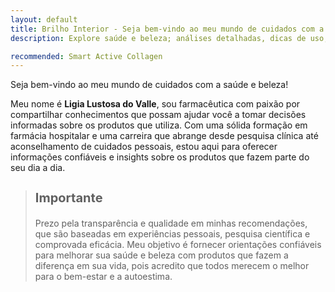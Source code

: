 ```yaml
---
layout: default
title: Brilho Interior - Seja bem-vindo ao meu mundo de cuidados com a saúde e beleza! 
description: Explore saúde e beleza; análises detalhadas, dicas de uso, informações de ingredientes e guia para escolher produtos ideais para você.

recommended: Smart Active Collagen
---
```


Seja bem-vindo ao meu mundo de cuidados com a saúde e beleza!

Meu nome é **Ligia Lustosa do Valle**, sou farmacêutica com paixão por compartilhar conhecimentos
que possam ajudar você a tomar decisões informadas sobre os produtos que utiliza.
Com uma sólida formação em farmácia hospitalar e uma carreira que abrange desde pesquisa clínica
até aconselhamento de cuidados pessoais, estou aqui para oferecer informações confiáveis e insights
sobre os produtos que fazem parte do seu dia a dia.


> <h3 style="font-size:20px"><span style="color:#3498db" class="ion-information-circled"></span> Importante</h3>
> Prezo pela transparência e qualidade em minhas recomendações, que são baseadas em experiências pessoais, pesquisa científica e comprovada eficácia. Meu objetivo é fornecer orientações confiáveis para melhorar sua saúde e beleza com produtos que fazem a diferença em sua vida, pois acredito que todos merecem o melhor para o bem-estar e a autoestima.
>
 
